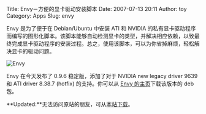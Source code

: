 Title: Envy－方便的显卡驱动安装脚本
Date: 2007-07-13 20:11
Author: toy
Category: Apps
Slug: envy

Envy 是为了便于在 Debian/Ubuntu 中安装 ATI 和 NVIDIA
的私有显卡驱动程序而编写的图形化脚本。该脚本能够自动检测显卡的类型，并解决相应依赖，以致最终完成显卡驱动程序的安装过程。总之，使用该脚本，可以为你省掉麻烦，轻松解决显卡的驱动问题。

![Envy](http://i.linuxtoy.org/i/2007/07/envy.gif)

Envy 在今天发布了 0.9.6 稳定版，添加了对于 NVIDIA new legacy driver 9639
和 ATI driver 8.38.7 (hotfix) 的支持。你可以从 [Envy
的主页](http://albertomilone.com/nvidia_scripts1.html)下载该版本的 deb
包。

**Updated:**无法访问原站的朋友，可从[本站下载](http://i.linuxtoy.org/files/deb/envy_0.9.6-0ubuntu1_all.deb)。
